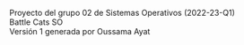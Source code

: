 Proyecto del grupo 02 de Sistemas Operativos (2022-23-Q1)  
Battle Cats SO  
Versión 1 generada por Oussama Ayat  
